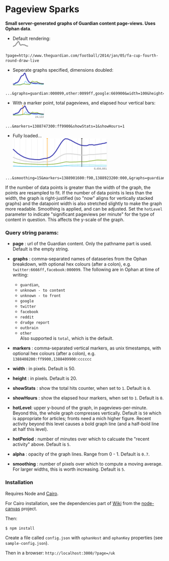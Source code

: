 Pageview Sparks
===============

__Small server-generated graphs of Guardian content page-views. Uses Ophan data__. 

* Default rendering:  
![](./example/example01.png)  
```
?page=http://www.theguardian.com/football/2014/jan/05/fa-cup-fourth-round-draw-live
```

* Seperate graphs specified, dimensions doubled:  
![](./example/example02.png)  
```
...&graphs=guardian:000099,other:0099ff,google:669900&width=100&height=40
```

* With a marker point, total pageviews, and elapsed hour vertical bars:  
![](./example/example03.png)  
```
...&markers=1388747300:ff9900&showStats=1&showHours=1
```

* Fully loaded...  
![](./example/example04.png)  
```
...&smoothing=15&markers=1388901600:f90,1388923200:000,&graphs=guardian:009,other:ccc,twitter:09f,facebook:0CC,google:690&width=300&height=100&hotLevel=2000&&showStats=1&showHours=1
```

If the number of data points is greater than the width of the graph, the points are resampled to fit. If the number of data points is less than the width, the graph is right-justified (so "now" aligns for vertically stacked graphs) and the datapoint width is also stretched slightly to make the graph more readable. Smoothing is applied, and can be adjusted. Set the `hotLevel` parameter to indicate "significant pageviews per minute" for the type of content in question. This affects the y-scale of the graph. 

### Query string params:

* __page__ : url of the Guardian content. Only the pathname part is used. Default is the empty string.

* __graphs__ : comma-separated names of dataseries from the Ophan breakdown, with optional hex colours (after a colon), e.g. `twitter:6666ff,facebook:000099`. The following are in Ophan at time of writing:
    * `guardian`,
    * `unknown - to content`
    * `unknown - to front`
    * `google`
    * `twitter`
    * `facebook`
    * `reddit`
    * `drudge report`
    * `outbrain`
    * `other`  
    Also supported is `total`, which is the default.

* __markers__ : comma-separated vertical markers, as unix timestamps, with optional hex colours (after a colon), e.g. `1388408200:ff9900,1388409900:cccccc`

* __width__ : in pixels. Default is 50.

* __height__ : in pixels. Default is 20.

* __showStats__ : show the total hits counter, when set to `1`. Default is `0`.

* __showHours__ :  show the elapsed hour markers, when set to `1`. Default is `0`.

* __hotLevel__:  upper y-bound of the graph, in pageviews-per-minute. Beyond this, the whole graph compresses vertically. Default is `50` which is appropriate for articles; fronts need a mich higher figure. Recent activity beyond this level causes a bold graph line (and a half-bold line at half this level). 

* __hotPeriod__ : number of minutes over which to calcuate the "recent activity" above. Default is `5`.

* __alpha__ : opacity of the graph lines. Range from 0 - 1. Default is `0.7`.

* __smoothing__ : number of pixels over which to compute a moving average. For larger widths, this is worth increasing. Default is `5`.

### Installation

Requires Node and [Cairo](http://cairographics.org/).

For Cairo installation, see the dependencies part of [Wiki](https://github.com/LearnBoost/node-canvas/wiki/_pages) from the [node-canvas](https://github.com/LearnBoost/node-canvas) project.

Then:

```
$ npm install
```

Create a file called `config.json` with `ophanHost` and `ophanKey` properties (see `sample-config.json`).

Then in a browser: `http://localhost:3000/?page=/uk`
